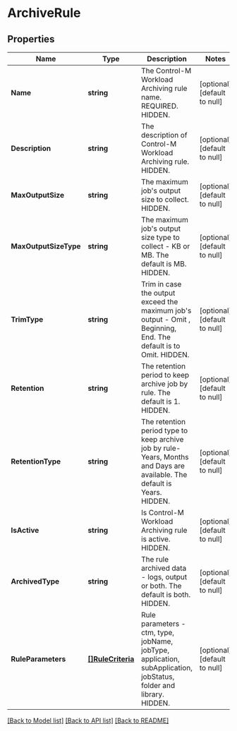 # ArchiveRule

## Properties
Name | Type | Description | Notes
------------ | ------------- | ------------- | -------------
**Name** | **string** | The Control-M Workload Archiving rule name. REQUIRED. HIDDEN. | [optional] [default to null]
**Description** | **string** | The description of Control-M Workload Archiving rule. HIDDEN. | [optional] [default to null]
**MaxOutputSize** | **string** | The maximum job&#x27;s output size to collect. HIDDEN. | [optional] [default to null]
**MaxOutputSizeType** | **string** | The maximum job&#x27;s output size type to collect - KB or MB. The default is MB. HIDDEN. | [optional] [default to null]
**TrimType** | **string** | Trim in case the output exceed the maximum job&#x27;s output - Omit , Beginning, End. The default is to Omit. HIDDEN. | [optional] [default to null]
**Retention** | **string** | The retention period to keep archive job by rule. The default is 1. HIDDEN. | [optional] [default to null]
**RetentionType** | **string** | The retention period type to keep archive job by rule- Years, Months and Days are available. The default is Years. HIDDEN. | [optional] [default to null]
**IsActive** | **string** | Is Control-M Workload Archiving rule is active. HIDDEN. | [optional] [default to null]
**ArchivedType** | **string** | The rule archived data - logs, output or both. The default is both. HIDDEN. | [optional] [default to null]
**RuleParameters** | [**[]RuleCriteria**](RuleCriteria.md) | Rule parameters - ctm, type, jobName, jobType, application, subApplication, jobStatus, folder and library. HIDDEN. | [optional] [default to null]

[[Back to Model list]](../README.md#documentation-for-models) [[Back to API list]](../README.md#documentation-for-api-endpoints) [[Back to README]](../README.md)

